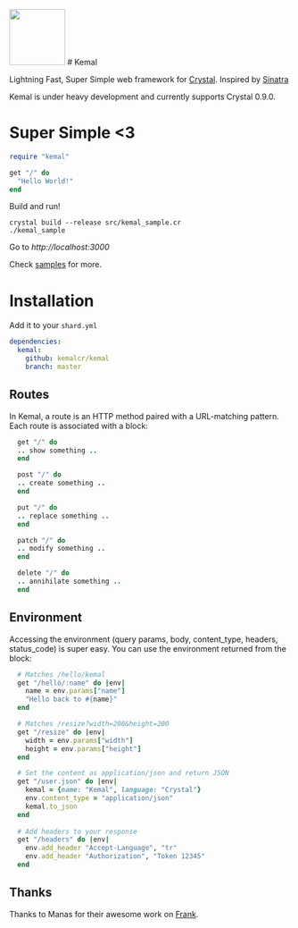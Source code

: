 <img src="https://avatars3.githubusercontent.com/u/15321198?v=3&s=200" width="100" height="100" />
# Kemal

Lightning Fast, Super Simple web framework for [Crystal](http://www.crystal-lang.org).
Inspired by [Sinatra](http://www.sinatrarb.com/)

Kemal is under heavy development and currently supports Crystal 0.9.0.

# Super Simple <3

```ruby
require "kemal"

get "/" do
  "Hello World!"
end
```

Build and run!

```
crystal build --release src/kemal_sample.cr
./kemal_sample
```
Go to *http://localhost:3000*

Check [samples](https://github.com/kemalcr/kemal/tree/master/samples) for more.

# Installation

Add it to your ```shard.yml```

```yml
dependencies:
  kemal:
    github: kemalcr/kemal
    branch: master
```

## Routes

In Kemal, a route is an HTTP method paired with a URL-matching pattern. Each route is associated with a block:

```ruby
  get "/" do
  .. show something ..
  end

  post "/" do
  .. create something ..
  end

  put "/" do
  .. replace something ..
  end

  patch "/" do
  .. modify something ..
  end

  delete "/" do
  .. annihilate something ..
  end  
```

## Environment

Accessing the environment (query params, body, content_type, headers, status_code) is super easy. You can use the environment returned from the block:

```ruby
  # Matches /hello/kemal
  get "/hello/:name" do |env|
    name = env.params["name"]
    "Hello back to #{name}"
  end

  # Matches /resize?width=200&height=200
  get "/resize" do |env|
    width = env.params["width"]
    height = env.params["height"]
  end

  # Set the content as application/json and return JSON
  get "/user.json" do |env|
    kemal = {name: "Kemal", language: "Crystal"}
    env.content_type = "application/json"
    kemal.to_json
  end
  
  # Add headers to your response
  get "/headers" do |env|
    env.add_header "Accept-Language", "tr"
    env.add_header "Authorization", "Token 12345"
  end
```

## Thanks

Thanks to Manas for their awesome work on [Frank](https://github.com/manastech/frank).
